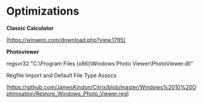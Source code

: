 # Optimizations

**Classic Calculator**

[https://winaero.com/download.php?view.1795]

**Photoviewer**

regsvr32 "C:\Program Files (x86)\Windows Photo Viewer\PhotoViewer.dll"

Regfile Import and Default File Type Assocs

[https://github.com/JamesKindon/Citrix/blob/master/Windows%2010%20Optimisation/Restore_Windows_Photo_Viewer.reg]
